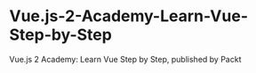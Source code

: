 # Vue.js-2-Academy-Learn-Vue-Step-by-Step
Vue.js 2 Academy: Learn Vue Step by Step, published by Packt
